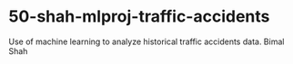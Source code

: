 # 50-shah-mlproj-traffic-accidents
Use of machine learning to analyze historical traffic accidents data.
Bimal Shah
